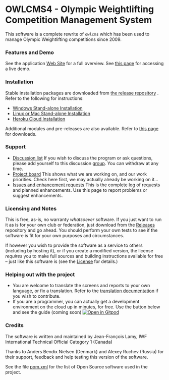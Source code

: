 # OWLCMS4 - Olympic Weightlifting Competition Management System 
This software is a complete rewrite of `owlcms` which has been used to manage Olympic Weightlifting competitions since 2009. 

### Features and Demo

See the application [Web Site](https://owlcms.github.io/owlcms4/) for a full overview.  See [this page](https://owlcms.github.io/owlcms4/#/Demo) for accessing a live demo.

### Installation
Stable installation packages are downloaded from [the release repository](https://github.com/owlcms/owlcms4/releases) .  Refer to the following for instructions:

  * [Windows Stand-alone Installation](https://owlcms.github.io/owlcms4/#/LocalWindowsSetup)
* [Linux or Mac Stand-alone Installation](https://owlcms.github.io/owlcms4/#/LocalLinuxMacSetup)
* [Heroku Cloud Installation](https://owlcms.github.io/owlcms4/#/Heroku)

Additional modules and pre-releases are also available.  Refer to [this page](https://github.com/jflamy/owlcms4/releases) for downloads.

### Support

- [Discussion list](https://groups.google.com/forum/#!forum/owlcms)  If you wish to discuss the program or ask questions, please add yourself to this discussion [group](https://groups.google.com/forum/#!forum/owlcms).  You can withdraw at any time.
- [Project board](https://github.com/jflamy/owlcms4/projects/1) This shows what we are working on, and our work priorities.  Check here first, we may actually already be working on it...
- [Issues and enhancement requests](https://github.com/jflamy/owlcms4/issues) This is the complete log of requests and planned enhancements. Use this page to report problems or suggest enhancements.

### Licensing and Notes

This is free, as-is, no warranty *whatsoever* software. If you just want to run it as is for your own club or federation, just download from the [Releases](https://github.com/owlcms/owlcms4/releases) repository and go ahead. You should perform your own tests to see if the software is fit for your own purposes and circumstances.

If however you wish to provide the software as a service to others (including by hosting it), or if you create a modified version, the license *requires* you to make full sources and building instructions available for free &ndash; just like this software is (see the [License](https://github.com/jflamy/owlcms4/blob/master/LICENSE.txt) for details.)

### Helping out with the project

- You are welcome to translate the screens and reports to your own language, or fix a translation.  Refer to the [translation documentation](https://jflamy.github.io/owlcms4/#/Translation) if you wish to contribute.
- If you are a programmer, you can actually get a development environment on the cloud up in minutes, for free.  Use the button below and see the guide (coming soon)
  [![Open in Gitpod](https://gitpod.io/button/open-in-gitpod.svg)
  ](https://gitpod.io/#https://github.com/jflamy/owlcm4/tree/develop)

### Credits

The software is written and maintained by Jean-François Lamy, IWF International Technical Official Category 1 (Canada)

Thanks to Anders Bendix Nielsen (Denmark) and Alexey Ruchev (Russia) for their support, feedback and help testing this version of the software.

See the file [pom.xml](pom.xml) for the list of Open Source software used in the project.